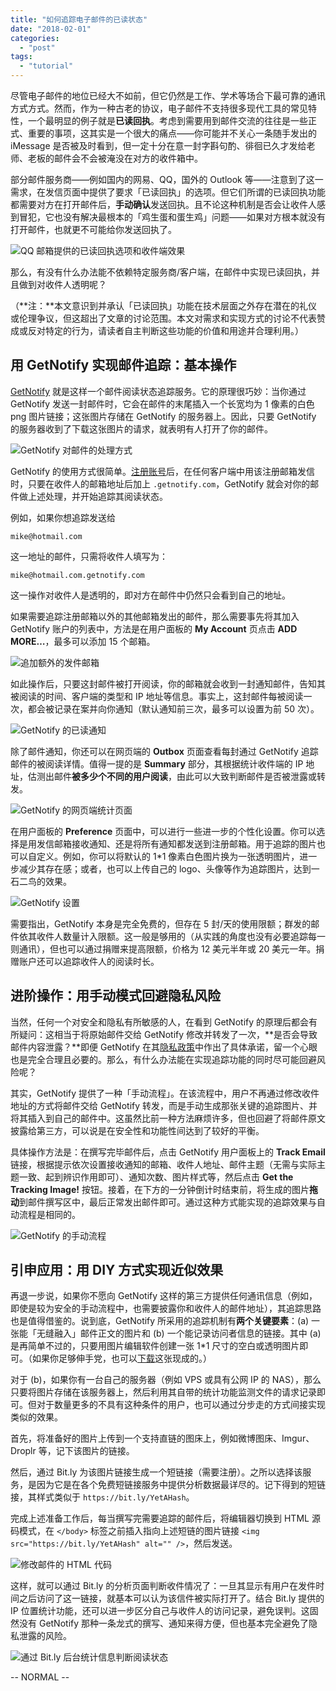 ```yaml
---
title: "如何追踪电子邮件的已读状态"
date: "2018-02-01"
categories: 
  - "post"
tags: 
  - "tutorial"
---
```


尽管电子邮件的地位已经大不如前，但它仍然是工作、学术等场合下最可靠的通讯方式方式。然而，作为一种古老的协议，电子邮件不支持很多现代工具的常见特性，一个最明显的例子就是**已读回执**。考虑到需要用到邮件交流的往往是一些正式、重要的事项，这其实是一个很大的痛点——你可能并不关心一条随手发出的 iMessage 是否被及时看到，但一定十分在意一封字斟句酌、徘徊已久才发给老师、老板的邮件会不会被淹没在对方的收件箱中。

部分邮件服务商——例如国内的网易、QQ，国外的 Outlook 等——注意到了这一需求，在发信页面中提供了要求「已读回执」的选项。但它们所谓的已读回执功能都需要对方在打开邮件后，**手动确认**发送回执。且不论这种机制是否会让收件人感到冒犯，它也没有解决最根本的「鸡生蛋和蛋生鸡」问题——如果对方根本就没有打开邮件，也就更不可能给你发送回执了。

![QQ 邮箱提供的已读回执选项和收件端效果](https://ws1.sinaimg.cn/large/006tNc79ly1fo0qnvu863j31kw16o75q.jpg)

那么，有没有什么办法能不依赖特定服务商/客户端，在邮件中实现已读回执，并且做到对收件人透明呢？

（**注：**本文意识到并承认「已读回执」功能在技术层面之外存在潜在的礼仪或伦理争议，但这超出了文章的讨论范围。本文对需求和实现方式的讨论不代表赞成或反对特定的行为，请读者自主判断这些功能的价值和用途并合理利用。）

## 用 GetNotify 实现邮件追踪：基本操作

[GetNotify](http://www.getnotify.com) 就是这样一个邮件阅读状态追踪服务。它的原理很巧妙：当你通过 GetNotify 发送一封邮件时，它会在邮件的末尾插入一个长宽均为 1 像素的白色 png 图片链接；这张图片存储在 GetNotify 的服务器上。因此，只要 GetNotify 的服务器收到了下载这张图片的请求，就表明有人打开了你的邮件。

![GetNotify 对邮件的处理方式](https://ws2.sinaimg.cn/large/006tNc79ly1fo0qnwy5x5j31kw16ogp0.jpg)

GetNotify 的使用方式很简单。[注册账号](www.getnotify.com/signup/)后，在任何客户端中用该注册邮箱发信时，只要在收件人的邮箱地址后加上 `.getnotify.com`，GetNotify 就会对你的邮件做上述处理，并开始追踪其阅读状态。

例如，如果你想追踪发送给

`mike@hotmail.com`

这一地址的邮件，只需将收件人填写为：

`mike@hotmail.com.getnotify.com`

这一操作对收件人是透明的，即对方在邮件中仍然只会看到自己的地址。

如果需要追踪注册邮箱以外的其他邮箱发出的邮件，那么需要事先将其加入 GetNotify 账户的列表中，方法是在用户面板的 **My Account** 页点击 **ADD MORE…**，最多可以添加 15 个邮箱。

![追加额外的发件邮箱](https://ws2.sinaimg.cn/large/006tNc79ly1fo0qny8r0fj31kw10q404.jpg)

如此操作后，只要这封邮件被打开阅读，你的邮箱就会收到一封通知邮件，告知其被阅读的时间、客户端的类型和 IP 地址等信息。事实上，这封邮件每被阅读一次，都会被记录在案并向你通知（默认通知前三次，最多可以设置为前 50 次）。

![GetNotify 的已读通知](https://ws2.sinaimg.cn/large/006tNc79ly1fo0qqje8u3j30yu0ea3zb.jpg)

除了邮件通知，你还可以在网页端的 **Outbox** 页面查看每封通过 GetNotify 追踪邮件的被阅读详情。值得一提的是 **Summary** 部分，其根据统计收件端的 IP 地址，估测出邮件**被多少个不同的用户阅读**，由此可以大致判断邮件是否被泄露或转发。

![GetNotify 的网页端统计页面](https://ws4.sinaimg.cn/large/006tNc79ly1fo0qnwecsyj31ak0fw0sz.jpg)

在用户面板的 **Preference** 页面中，可以进行一些进一步的个性化设置。你可以选择是用发信邮箱接收通知、还是将所有通知都发送到注册邮箱。用于追踪的图片也可以自定义。例如，你可以将默认的 1\*1 像素白色图片换为一张透明图片，进一步减少其存在感；或者，也可以上传自己的 logo、头像等作为追踪图片，达到一石二鸟的效果。

![GetNotify 设置](https://ws2.sinaimg.cn/large/006tNc79ly1fo0qnwngswj31kw10q0un.jpg)

需要指出，GetNotify 本身是完全免费的，但存在 5 封/天的使用限额；群发的邮件依其收件人数量计入限额。这一般是够用的（从实践的角度也没有必要追踪每一则通讯），但也可以通过捐赠来提高限额，价格为 12 美元半年或 20 美元一年。捐赠账户还可以追踪收件人的阅读时长。

## 进阶操作：用手动模式回避隐私风险

当然，任何一个对安全和隐私有所敏感的人，在看到 GetNotify 的原理后都会有所疑问：这相当于将原始邮件交给 GetNotify 修改并转发了一次，**是否会导致邮件内容泄露？**即便 GetNotify 在其[隐私政策](http://www.getnotify.com/members/privacy/)中作出了具体承诺，留一个心眼也是完全合理且必要的。那么，有什么办法能在实现追踪功能的同时尽可能回避风险呢？

其实，GetNotify 提供了一种「手动流程」。在该流程中，用户不再通过修改收件地址的方式将邮件交给 GetNotify 转发，而是手动生成那张关键的追踪图片、并将其插入到自己的邮件中。这虽然比前一种方法麻烦许多，但也回避了将邮件原文披露给第三方，可以说是在安全性和功能性间达到了较好的平衡。

具体操作方法是：在撰写完毕邮件后，点击 GetNotify 用户面板上的 **Track Email** 链接，根据提示依次设置接收通知的邮箱、收件人地址、邮件主题（无需与实际主题一致、起到辨识作用即可）、通知次数、图片样式等，然后点击 **Get the Tracking Image!** 按钮。接着，在下方的一分钟倒计时结束前，将生成的图片**拖动**到邮件撰写区中，最后正常发出邮件即可。通过这种方式能实现的追踪效果与自动流程是相同的。

![GetNotify 的手动流程](https://ws4.sinaimg.cn/large/006tNc79ly1fo0qnw5u2qj31j91fjq4p.jpg)

## 引申应用：用 DIY 方式实现近似效果

再退一步说，如果你不愿向 GetNotify 这样的第三方提供任何通讯信息（例如，即使是较为安全的手动流程中，也需要披露你和收件人的邮件地址），其追踪思路也是值得借鉴的。说到底，GetNotify 所采用的追踪机制有**两个关键要素**：(a) 一张能「无缝融入」邮件正文的图片和 (b) 一个能记录访问者信息的链接。其中 (a) 是再简单不过的，只要用图片编辑软件创建一张 1\*1 尺寸的空白或透明图片即可。（如果你足够伸手党，也可以[下载](https://go.cyhsu.xyz/2EwXgnT)这张现成的。）

对于 (b)，如果你有一台自己的服务器（例如 VPS 或具有公网 IP 的 NAS），那么只要将图片存储在该服务器上，然后利用其自带的统计功能监测文件的请求记录即可。但对于数量更多的不具有这种条件的用户，也可以通过分步走的方式间接实现类似的效果。

首先，将准备好的图片上传到一个支持直链的图床上，例如微博图床、Imgur、Droplr 等，记下该图片的链接。

然后，通过 Bit.ly 为该图片链接生成一个短链接（需要注册）。之所以选择该服务，是因为它是在各个免费短链接服务中提供分析数据最详尽的。记下得到的短链接，其样式类似于 `https://bit.ly/YetAHash`。

完成上述准备工作后，每当撰写完需要追踪的邮件后，将编辑器切换到 HTML 源码模式，在 `</body>` 标签之前插入指向上述短链的图片链接 `<img src="https://bit.ly/YetAHash" alt="" />`，然后发送。

![修改邮件的 HTML 代码](https://ws3.sinaimg.cn/large/006tNc79ly1fo0qnxipz1j319i16i77q.jpg)

这样，就可以通过 Bit.ly 的分析页面判断收件情况了：一旦其显示有用户在发件时间之后访问了这一链接，就基本可以认为该信件被实际打开了。结合 Bit.ly 提供的 IP 位置统计功能，还可以进一步区分自己与收件人的访问记录，避免误判。这固然没有 GetNotify 那种一条龙式的撰写、通知来得方便，但也基本完全避免了隐私泄露的风险。

![通过 Bit.ly 后台统计信息判断阅读状态](https://ws1.sinaimg.cn/large/006tNc79ly1fo0qnx8pjgj31hi15swf2.jpg)

\-- NORMAL --
